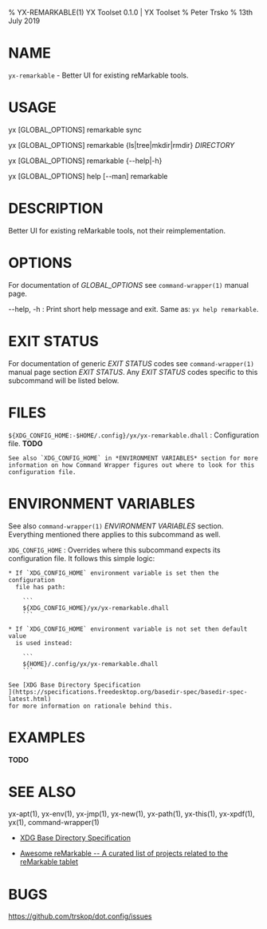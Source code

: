 % YX-REMARKABLE(1) YX Toolset 0.1.0 | YX Toolset
% Peter Trsko
% 13th July 2019


# NAME

`yx-remarkable` - Better UI for existing reMarkable tools.


# USAGE

yx \[GLOBAL\_OPTIONS] remarkable sync

yx \[GLOBAL\_OPTIONS] remarkable {ls|tree|mkdir|rmdir} *DIRECTORY*

yx \[GLOBAL\_OPTIONS] remarkable {\--help|-h}

yx \[GLOBAL\_OPTIONS] help [\--man] remarkable


# DESCRIPTION

Better UI for existing reMarkable tools, not their reimplementation.


# OPTIONS

For documentation of *GLOBAL_OPTIONS* see `command-wrapper(1)` manual page.

\--help, -h
:   Print short help message and exit.  Same as: `yx help remarkable`.


# EXIT STATUS

For documentation of generic *EXIT STATUS* codes see `command-wrapper(1)`
manual page section *EXIT STATUS*.  Any *EXIT STATUS* codes specific to this
subcommand will be listed below.


# FILES

`${XDG_CONFIG_HOME:-$HOME/.config}/yx/yx-remarkable.dhall`
:   Configuration file.  **TODO**

    See also `XDG_CONFIG_HOME` in *ENVIRONMENT VARIABLES* section for more
    information on how Command Wrapper figures out where to look for this
    configuration file.


# ENVIRONMENT VARIABLES

See also `command-wrapper(1)` *ENVIRONMENT VARIABLES* section.  Everything
mentioned there applies to this subcommand as well.

`XDG_CONFIG_HOME`
:   Overrides where this subcommand expects its configuration file.  It follows
    this simple logic:

    * If `XDG_CONFIG_HOME` environment variable is set then the configuration
      file has path:

        ```
        ${XDG_CONFIG_HOME}/yx/yx-remarkable.dhall
        ```

    * If `XDG_CONFIG_HOME` environment variable is not set then default value
      is used instead:

        ```
        ${HOME}/.config/yx/yx-remarkable.dhall
        ```

    See [XDG Base Directory Specification
    ](https://specifications.freedesktop.org/basedir-spec/basedir-spec-latest.html)
    for more information on rationale behind this.


# EXAMPLES

**TODO**


# SEE ALSO

yx-apt(1), yx-env(1), yx-jmp(1), yx-new(1), yx-path(1), yx-this(1), yx-xpdf(1),
yx(1), command-wrapper(1)

* [XDG Base Directory Specification
  ](https://specifications.freedesktop.org/basedir-spec/basedir-spec-latest.html)

* [Awesome reMarkable -- A curated list of projects related to the reMarkable
  tablet](https://github.com/reHackable/awesome-reMarkable)


# BUGS

<https://github.com/trskop/dot.config/issues>
